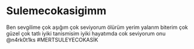 # Sulemecokasigimm
Ben sevgilime çok aşığım çok seviyorum ölürüm yerim yalarım biterim çok güzel çok tatlı iyiki tanismisim iyiki hayatımda cok seviyorum onu  @n4rk0t1ks #MERTSULEYECOKASİK
